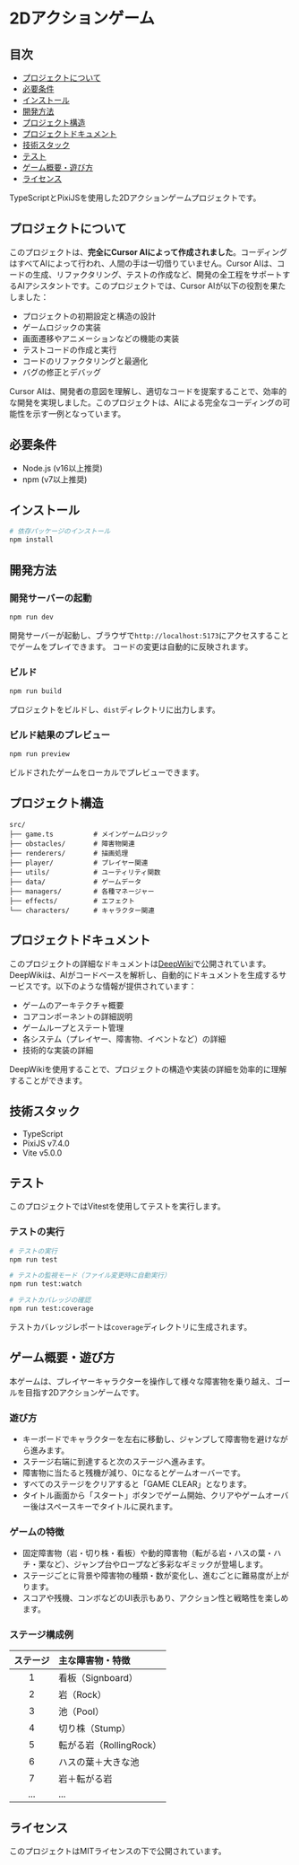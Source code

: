 # 2Dアクションゲーム

## 目次
- [プロジェクトについて](#プロジェクトについて)
- [必要条件](#必要条件)
- [インストール](#インストール)
- [開発方法](#開発方法)
- [プロジェクト構造](#プロジェクト構造)
- [プロジェクトドキュメント](#プロジェクトドキュメント)
- [技術スタック](#技術スタック)
- [テスト](#テスト)
- [ゲーム概要・遊び方](#ゲーム概要遊び方)
- [ライセンス](#ライセンス)

TypeScriptとPixiJSを使用した2Dアクションゲームプロジェクトです。

## プロジェクトについて

このプロジェクトは、**完全にCursor AIによって作成されました**。コーディングはすべてAIによって行われ、人間の手は一切借りていません。Cursor AIは、コードの生成、リファクタリング、テストの作成など、開発の全工程をサポートするAIアシスタントです。このプロジェクトでは、Cursor AIが以下の役割を果たしました：

- プロジェクトの初期設定と構造の設計
- ゲームロジックの実装
- 画面遷移やアニメーションなどの機能の実装
- テストコードの作成と実行
- コードのリファクタリングと最適化
- バグの修正とデバッグ

Cursor AIは、開発者の意図を理解し、適切なコードを提案することで、効率的な開発を実現しました。このプロジェクトは、AIによる完全なコーディングの可能性を示す一例となっています。

## 必要条件

- Node.js (v16以上推奨)
- npm (v7以上推奨)

## インストール

```sh
# 依存パッケージのインストール
npm install
```

## 開発方法

### 開発サーバーの起動

```sh
npm run dev
```

開発サーバーが起動し、ブラウザで`http://localhost:5173`にアクセスすることでゲームをプレイできます。
コードの変更は自動的に反映されます。

### ビルド

```sh
npm run build
```

プロジェクトをビルドし、`dist`ディレクトリに出力します。

### ビルド結果のプレビュー

```sh
npm run preview
```

ビルドされたゲームをローカルでプレビューできます。

## プロジェクト構造

```
src/
├── game.ts          # メインゲームロジック
├── obstacles/       # 障害物関連
├── renderers/       # 描画処理
├── player/          # プレイヤー関連
├── utils/           # ユーティリティ関数
├── data/            # ゲームデータ
├── managers/        # 各種マネージャー
├── effects/         # エフェクト
└── characters/      # キャラクター関連
```

## プロジェクトドキュメント

このプロジェクトの詳細なドキュメントは[DeepWiki](https://deepwiki.com/nistake0/cursor01-athletic-game)で公開されています。DeepWikiは、AIがコードベースを解析し、自動的にドキュメントを生成するサービスです。以下のような情報が提供されています：

- ゲームのアーキテクチャ概要
- コアコンポーネントの詳細説明
- ゲームループとステート管理
- 各システム（プレイヤー、障害物、イベントなど）の詳細
- 技術的な実装の詳細

DeepWikiを使用することで、プロジェクトの構造や実装の詳細を効率的に理解することができます。

## 技術スタック

- TypeScript
- PixiJS v7.4.0
- Vite v5.0.0

## テスト

このプロジェクトではVitestを使用してテストを実行します。

### テストの実行

```sh
# テストの実行
npm run test

# テストの監視モード（ファイル変更時に自動実行）
npm run test:watch

# テストカバレッジの確認
npm run test:coverage
```

テストカバレッジレポートは`coverage`ディレクトリに生成されます。

## ゲーム概要・遊び方

本ゲームは、プレイヤーキャラクターを操作して様々な障害物を乗り越え、ゴールを目指す2Dアクションゲームです。

### 遊び方
- キーボードでキャラクターを左右に移動し、ジャンプして障害物を避けながら進みます。
- ステージ右端に到達すると次のステージへ進みます。
- 障害物に当たると残機が減り、0になるとゲームオーバーです。
- すべてのステージをクリアすると「GAME CLEAR」となります。
- タイトル画面から「スタート」ボタンでゲーム開始、クリアやゲームオーバー後はスペースキーでタイトルに戻れます。

### ゲームの特徴
- 固定障害物（岩・切り株・看板）や動的障害物（転がる岩・ハスの葉・ハチ・栗など）、ジャンプ台やロープなど多彩なギミックが登場します。
- ステージごとに背景や障害物の種類・数が変化し、進むごとに難易度が上がります。
- スコアや残機、コンボなどのUI表示もあり、アクション性と戦略性を楽しめます。

### ステージ構成例
| ステージ | 主な障害物・特徴           |
|:--------:|:--------------------------|
| 1        | 看板（Signboard）         |
| 2        | 岩（Rock）                |
| 3        | 池（Pool）                |
| 4        | 切り株（Stump）           |
| 5        | 転がる岩（RollingRock）   |
| 6        | ハスの葉＋大きな池        |
| 7        | 岩＋転がる岩              |
| ...      | ...                       |

## ライセンス

このプロジェクトはMITライセンスの下で公開されています。
